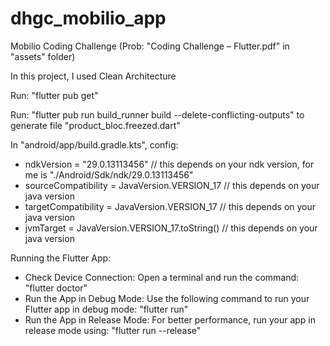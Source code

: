 # dhgc_mobilio_app
Mobilio Coding Challenge
(Prob: "Coding Challenge – Flutter.pdf" in "assets" folder)

In this project, I used Clean Architecture

Run: "flutter pub get"

Run: "flutter pub run build_runner build --delete-conflicting-outputs" to generate file "product_bloc.freezed.dart"

In "android/app/build.gradle.kts", config:
- ndkVersion = "29.0.13113456"    // this depends on your ndk version, for me is "./Android/Sdk/ndk/29.0.13113456"
- sourceCompatibility = JavaVersion.VERSION_17    // this depends on your java version
- targetCompatibility = JavaVersion.VERSION_17    // this depends on your java version
- jvmTarget = JavaVersion.VERSION_17.toString()    // this depends on your java version

Running the Flutter App:
- Check Device Connection: Open a terminal and run the command: "flutter doctor"
- Run the App in Debug Mode: Use the following command to run your Flutter app in debug mode: "flutter run"
- Run the App in Release Mode: For better performance, run your app in release mode using: "flutter run --release"

